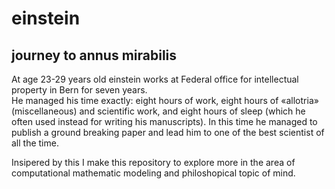 # einstein
## journey to annus mirabilis

At age 23-29 years old einstein works at Federal office for intellectual property in Bern
for seven years.  
He managed his time exactly: eight hours of work, eight hours of «allotria» (miscellaneous) and scientific work, and eight hours of sleep (which he often used instead for writing his manuscripts). 
In this time he managed to publish a ground breaking paper and lead him to 
one of the best scientist of all the time. 

Insipered by this I make this repository to explore more in the area of computational mathematic modeling
and philoshopical topic of mind. 
